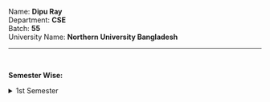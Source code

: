 Name: **Dipu Ray** <br>
Department: **CSE** <br>
Batch: **55** <br>
University Name: **Northern University Bangladesh**

<hr><br>

**Semester Wise:**
<details>
  <summary>1st Semester</summary>
    - Structured Programming Language
</details>